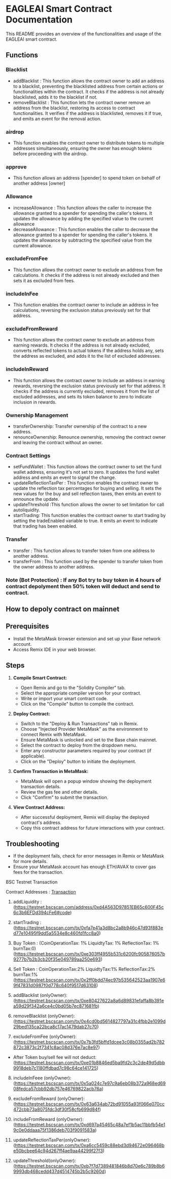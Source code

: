 # EAGLEAI Smart Contract Documentation

This README provides an overview of the functionalities and usage of the EAGLEAI smart contract.

## Functions

### Blacklist
- addBlacklist : This function allows the contract owner to add an address to a blacklist, preventing the blacklisted address from certain actions or functionalities within the contract.
 It checks if the address is not already blacklisted, adds it to the blacklist if not.
- removeBlacklist : This function lets the contract owner remove an address from the blacklist, restoring its access to contract functionalities. It verifies if the address is blacklisted, removes it if true, and emits an event for the removal action.

### airdrop
- This function enables the contract owner to distribute tokens to multiple addresses simultaneously, ensuring the owner has enough tokens before proceeding with the airdrop.

### approve
- This function allows an address [spender] to spend token on behalf of another address [owner]

### Allowance
- increaseAllowance : This function allows the caller to increase the allowance granted to a spender for spending the caller's tokens. It updates the allowance by adding the specified value to the current allowance
- decreaseAllowance : This function enables the caller to decrease the allowance granted to a spender for spending the caller's tokens. It updates the allowance by subtracting the specified value from the current allowance.

### excludeFromFee
- This function allows the contract owner to exclude an address from fee calculations. It checks if the address is not already excluded and then sets it as excluded from fees.

### includeInFee
- This function enables the contract owner to include an address in fee calculations, reversing the exclusion status previously set for that address.

### excludeFromReward
- This function allows the contract owner to exclude an address from earning rewards. It checks if the address is not already excluded, converts reflected tokens to actual tokens if the address holds any, sets the address as excluded, and adds it to the list of excluded addresses.

### includeInReward
- This function allows the contract owner to include an address in earning rewards, reversing the exclusion status previously set for that address. It checks if the address is currently excluded, removes it from the list of excluded addresses, and sets its token balance to zero to indicate inclusion in rewards.

### Ownership Management
- transferOwnership: Transfer ownership of the contract to a new address.
- renounceOwnership: Renounce ownership, removing the contract owner and leaving the contract without an owner.

### Contract Settings 
- setFundWallet : This function allows the contract owner to set the fund wallet address, ensuring it's not set to zero. It updates the fund wallet address and emits an event to signal the change.
- updateReflectionTaxPer : This function enables the contract owner to update the reflection tax percentages for buying and selling. It sets the new values for the buy and sell reflection taxes, then emits an event to announce the update.
- updateThreshold :This function allows the owner to set limitation for call autoliquidity.
- startTrading: This function enables the contract owner to start trading by setting the tradeEnabled variable to true. It emits an event to indicate that trading has been enabled.

### Transfer
- transfer : This function allows to transfer token from one address to another address.
- transferFrom : This function used by the spender to transfer token from the owner address to another address.

### Note (Bot Protection) : If any Bot try to buy token in 4 hours of contract depolyment then 50% token will deduct and send to contract.  

## How to depoly contract on mainnet

## Prerequisites

- Install the MetaMask browser extension and set up your Base network account.
- Access Remix IDE in your web browser.

## Steps

1. **Compile Smart Contract:**
   - Open Remix and go to the "Solidity Compiler" tab.
   - Select the appropriate compiler version for your contract.
   - Write or import your smart contract code.
   - Click on the "Compile" button to compile the contract.

2. **Deploy Contract:**
   - Switch to the "Deploy & Run Transactions" tab in Remix.
   - Choose "Injected Provider MetaMask" as the environment to connect Remix with MetaMask.
   - Ensure MetaMask is unlocked and set to the Base chain mainnet.
   - Select the contract to deploy from the dropdown menu.
   - Enter any constructor parameters required by your contract (if applicable).
   - Click on the "Deploy" button to initiate the deployment.

3. **Confirm Transaction in MetaMask:**
   - MetaMask will open a popup window showing the deployment transaction details.
   - Review the gas fee and other details.
   - Click "Confirm" to submit the transaction.

4. **View Contract Address:**
   - After successful deployment, Remix will display the deployed contract's address.
   - Copy this contract address for future interactions with your contract.

## Troubleshooting

- If the deployment fails, check for error messages in Remix or MetaMask for more details.
- Ensure your MetaMask account has enough ETH/AVAX to cover gas fees for the transaction.

BSC Testnet Transaction

Contract Addresses : [Transaction](https://testnet.bscscan.com/address/0xd4A563D97851EB65c600F45c6c3b6EFDd394cFe6#code)

1. addLiquidity :
(https://testnet.bscscan.com/address/0xd4A563D97851EB65c600F45c6c3b6EFDd394cFe6#code)

2. startTrading : 
(https://testnet.bscscan.com/tx/0xfa7e41a3d8bc2a8b946c47d93f883ed77e10495f9dd5a5534e8c460fd1fcc8a0)

3. Buy Token : (CoinOperationTax: 1%  LiquidtyTax: 1% ReflectionTax: 1% burnTax:0)
(https://testnet.bscscan.com/tx/0xe303ff4955b531c6200fc905876057b9277b7b2b3cb20f35e049789aa250e693)

4. Sell Token :  CoinOperationTax:2%  LiquidtyTax:1% ReflectionTax:2% burnTax:1%
(https://testnet.bscscan.com/tx/0x2ff0bdd74ec97b535642523aa1907e69f47831d0987f0d778c640f9517d63108)

5. addBlacklist (onlyOwner):
(https://testnet.bscscan.com/tx/0xe80427622a8a6d89831efaffa8b391ea59d29f342a6ce4c0bd05b7ec871681fb)

6. removeBlacklist (onlyOwner): 
(https://testnet.bscscan.com/tx/0x4cd0bd5614827797a31c4fbb2e1099d29bed135ca22bca8c17ac1479dab27c70)

7. excludeFromFee (onlyOwner): 
(https://testnet.bscscan.com/tx/0x7b3fd5bffd1dcee3c08b0355ad2b782872c3873c2f7341c8ac08d376e7ac8e97)
- After Token buy/sell fee will not deduct: 
(https://testnet.bscscan.com/tx/0xe01b8846ed5ba9fd2c3c2de49d5dbb9918deb7c1180ffdbad7c98c64ce141725)

8. includeInFeee (onlyOwner):
(https://testnet.bscscan.com/tx/0x5a024c7e97c9a6eb08b372a968ed6908fedca57cbb92db757e46769822acb76a)

9. excludeFromReward (onlyOwner): 
(https://testnet.bscscan.com/tx/0x63a634ab72bd91055a93f066e070cc472cbb73a8075fdc3df30f58cfb699d84f)    

10. includeFromReward (onlyOwner):
(https://testnet.bscscan.com/tx/0xd697a45465c48a7ef1b5ac11bbfb54e19c0e0ddaaa75f1386deb703f9091583a)

11. updateReflectionTaxPer(onlyOwner):
(https://testnet.bscscan.com/tx/0xa6cc5459c88ebd3d94672e096468be50bcbee64c94d267ff4ae9aa44299f27f3)

12. updateThreshold(onlyOwner):
(https://testnet.bscscan.com/tx/0xb7f7d7389481846b8d70e6c789b8b69993db468cedd437d4514745b2b5c9260d)



